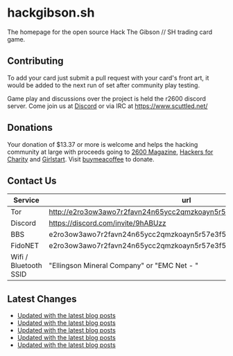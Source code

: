 # hackgibson.sh
The homepage for the open source Hack The Gibson // SH trading card game.


## Contributing

To add your card just submit a pull request with your card's front art, it would be added to the next run of set after community play testing.

Game play and discussions over the project is held the r2600 discord server. Come join us at [Discord](https://discord.com/invite/9hABUzz) or via IRC at https://www.scuttled.net/


## Donations

Your donation of $13.37 or more is welcome and helps the hacking community at large with proceeds going to [2600 Magazine](https://2600.com/), [Hackers for Charity](https://hackersforcharity.org) and [Girlstart](https://girlstart.org).  Visit [buymeacoffee](https://www.buymeacoffee.com/hackgibson.sh) to donate.


## Contact Us

Service | url
-|-
Tor | http://e2ro3ow3awo7r2favn24n65ycc2qmzkoayn5r57e3f56nvjwdcgg32ad.onion
Discord | https://discord.com/invite/9hABUzz
BBS | e2ro3ow3awo7r2favn24n65ycc2qmzkoayn5r57e3f56nvjwdcgg32ad.onion:23
FidoNET | e2ro3ow3awo7r2favn24n65ycc2qmzkoayn5r57e3f56nvjwdcgg32ad.onion:24554
Wifi / Bluetooth SSID | "Ellingson Mineral Company" or "EMC Net - <fidonet address>"

## Latest Changes
<!-- BLOG-POST-LIST:START -->
- [Updated with the latest blog posts](https://github.com/DFW2600/hackgibson.sh/commit/975388f04861de0b56cc2b8c2cfba971fd2c570a)
- [Updated with the latest blog posts](https://github.com/DFW2600/hackgibson.sh/commit/70e2025cdcfaa2b0cdc7afeef6f2205eb2de216e)
- [Updated with the latest blog posts](https://github.com/DFW2600/hackgibson.sh/commit/f82840dc000430a3d9efa34cdd452ec83bd38171)
- [Updated with the latest blog posts](https://github.com/DFW2600/hackgibson.sh/commit/55ae32dfc183997c382d9dcd9b9ba80276d9fb40)
- [Updated with the latest blog posts](https://github.com/DFW2600/hackgibson.sh/commit/029ef2c29373f23ead5c4844f490cb4ec62151e4)
<!-- BLOG-POST-LIST:END -->
